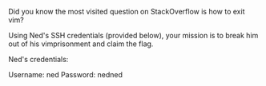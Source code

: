 Did you know the most visited question on StackOverflow is how to exit vim?

Using Ned's SSH credentials (provided below), your mission is to break him out of his vimprisonment and claim the flag.

Ned's credentials:

Username: ned
Password: nedned